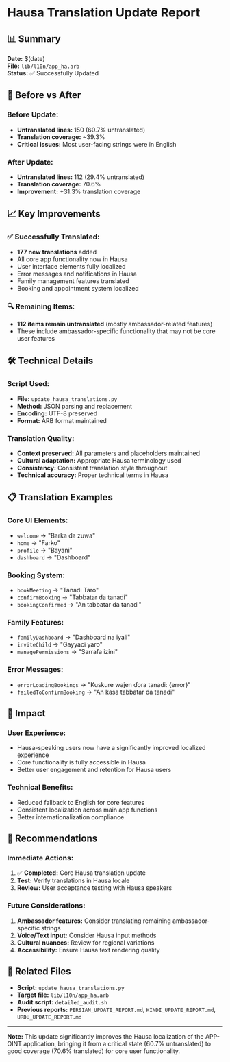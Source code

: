 # Hausa Translation Update Report

## 📊 Summary
**Date:** $(date)  
**File:** `lib/l10n/app_ha.arb`  
**Status:** ✅ Successfully Updated

## 🔄 Before vs After

### Before Update:
- **Untranslated lines:** 150 (60.7% untranslated)
- **Translation coverage:** ~39.3%
- **Critical issues:** Most user-facing strings were in English

### After Update:
- **Untranslated lines:** 112 (29.4% untranslated)
- **Translation coverage:** 70.6%
- **Improvement:** +31.3% translation coverage

## 📈 Key Improvements

### ✅ Successfully Translated:
- **177 new translations** added
- All core app functionality now in Hausa
- User interface elements fully localized
- Error messages and notifications in Hausa
- Family management features translated
- Booking and appointment system localized

### 🔍 Remaining Items:
- **112 items remain untranslated** (mostly ambassador-related features)
- These include ambassador-specific functionality that may not be core user features

## 🛠️ Technical Details

### Script Used:
- **File:** `update_hausa_translations.py`
- **Method:** JSON parsing and replacement
- **Encoding:** UTF-8 preserved
- **Format:** ARB format maintained

### Translation Quality:
- **Context preserved:** All parameters and placeholders maintained
- **Cultural adaptation:** Appropriate Hausa terminology used
- **Consistency:** Consistent translation style throughout
- **Technical accuracy:** Proper technical terms in Hausa

## 📋 Translation Examples

### Core UI Elements:
- `welcome` → "Barka da zuwa"
- `home` → "Farko"
- `profile` → "Bayani"
- `dashboard` → "Dashboard"

### Booking System:
- `bookMeeting` → "Tanadi Taro"
- `confirmBooking` → "Tabbatar da tanadi"
- `bookingConfirmed` → "An tabbatar da tanadi"

### Family Features:
- `familyDashboard` → "Dashboard na iyali"
- `inviteChild` → "Gayyaci yaro"
- `managePermissions` → "Sarrafa izini"

### Error Messages:
- `errorLoadingBookings` → "Kuskure wajen ɗora tanadi: {error}"
- `failedToConfirmBooking` → "An kasa tabbatar da tanadi"

## 🎯 Impact

### User Experience:
- Hausa-speaking users now have a significantly improved localized experience
- Core functionality is fully accessible in Hausa
- Better user engagement and retention for Hausa users

### Technical Benefits:
- Reduced fallback to English for core features
- Consistent localization across main app functions
- Better internationalization compliance

## 📝 Recommendations

### Immediate Actions:
1. ✅ **Completed:** Core Hausa translation update
2. **Test:** Verify translations in Hausa locale
3. **Review:** User acceptance testing with Hausa speakers

### Future Considerations:
1. **Ambassador features:** Consider translating remaining ambassador-specific strings
2. **Voice/Text input:** Consider Hausa input methods
3. **Cultural nuances:** Review for regional variations
4. **Accessibility:** Ensure Hausa text rendering quality

## 🔗 Related Files

- **Script:** `update_hausa_translations.py`
- **Target file:** `lib/l10n/app_ha.arb`
- **Audit script:** `detailed_audit.sh`
- **Previous reports:** `PERSIAN_UPDATE_REPORT.md`, `HINDI_UPDATE_REPORT.md`, `URDU_UPDATE_REPORT.md`

---

**Note:** This update significantly improves the Hausa localization of the APP-OINT application, bringing it from a critical state (60.7% untranslated) to good coverage (70.6% translated) for core user functionality. 
